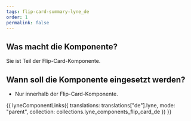 ```yaml
---
tags: flip-card-summary-lyne_de
order: 1
permalink: false
---
```


## Was macht die Komponente?
Sie ist Teil der Flip-Card-Komponente.

## Wann soll die Komponente eingesetzt werden?
* Nur innerhalb der Flip-Card-Komponente.

{{ lyneComponentLinks({
  translations: translations["de"].lyne,
  mode: "parent",
  collection: collections.lyne_components_flip_card_de
}) }}
